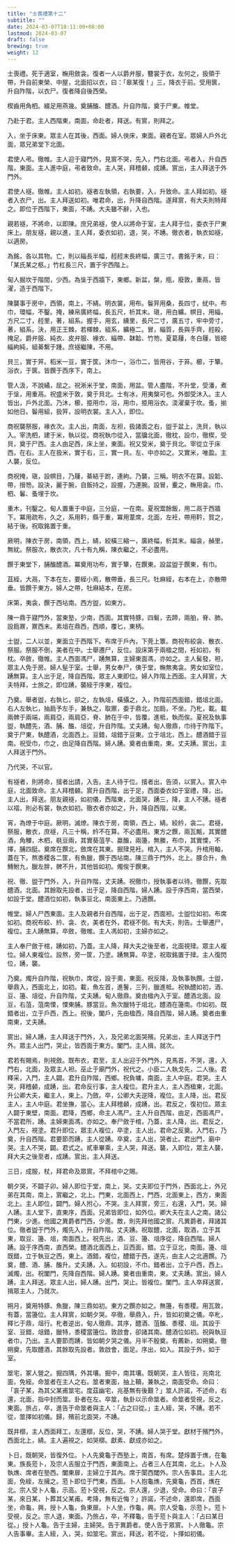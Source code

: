 ```yaml
---
title: "士喪禮第十二"
subtitle: ""
date: 2024-03-07T18:11:00+08:00
lastmod: 2024-03-07
draft: false
brewing: true
weight: 12
---
```


士喪禮。死于適室，幠用斂衾。復者一人以爵弁服，簪裳于衣，左何之，扱領于帶，升自前東榮、中屋，北面招以衣，曰：「皋某復！」三，降衣于前。受用篋，升自阼階，以衣尸。復者降自後西榮。

楔齒用角柶。綴足用燕幾。奠脯醢、醴酒。升自阼階，奠于尸東。帷堂。

乃赴于君。主人西階東，南面，命赴者，拜送。有賔，則拜之。

入，坐于床東。眾主人在其後，西面。婦人俠床，東面。親者在室。眾婦人戶外北面，眾兄弟堂下北面。

君使人弔。徹帷。主人迎于寢門外，見賔不哭，先入，門右北面。弔者入，升自西階，東面。主人進中庭，弔者致命。主人哭，拜稽顙，成踴。賔出，主人拜送于外門外。

君使人襚。徹帷。主人如初。襚者左執領，右執要，入，升致命。主人拜如初。襚者入衣尸，出。主人拜送如初。唯君命，出，升降自西階。遂拜賔，有大夫則特拜之。即位于西階下，東面，不踴。大夫雖不辭，入也。

親若襚，不將命，以即陳。庶兄弟襚，使人以將命于室，主人拜于位，委衣于尸東床上。朋友襚，親以進，主人拜，委衣如初，退，哭，不踴。徹衣者，執衣如襚，以適房。

為銘，各以其物。亡，則以緇長半幅，䞓䞓末長終幅，廣三寸。書銘于末，曰：「某氏某之柩。」竹杠長三尺，置于宇西階上。

甸人掘坎于階間，少西。為垼于西牆下，東鄉。新盆，槃，瓶，廢敦，重鬲，皆濯，造于西階下。

陳襲事于房中，西領，南上，不綪。明衣裳，用布。鬠笄用桑，長四寸，紌中。布巾，環幅，不鑿。掩，練帛廣終幅，長五尺，析其末。瑱，用白纊。幎目，用緇，方尺二寸，䞓里，著，組系。握手，用玄，纁里，長尺二寸，廣五寸，牢中旁寸，著，組系。決，用正王棘，若檡棘，組系，纊極二。冒，緇質，長與手齊，䞓殺，掩足。爵弁服、純衣、皮弁服、褖衣、緇帶、韎韐、竹笏。夏葛屨，冬白屨，皆繶緇絇純，組綦繫于踵。庶襚繼陳，不用。

貝三，實于笄。稻米一豆，實于筐。沐巾一，浴巾二，皆用谷，于笲。櫛，于簞。浴衣，于篋。皆饌于西序下，南上。

管人汲，不說繘，屈之。祝淅米于堂，南面，用盆。管人盡階，不升堂，受潘，煮于垼，用重鬲。祝盛米于敦，奠于貝北。士有冰，用夷槃可也。外御受沐入。主人皆出，戶外北面。乃沐，櫛，挋用巾，浴，用巾，挋用浴衣。渜濯棄于坎。蚤，揃如他日。鬠用組，扱笄，設明衣裳。主人入，即位。

商祝襲祭服，褖衣次。主人出，南面，左袒，扱諸面之右，盥于盆上，洗貝，執以入。宰洗柶，建于米，執以從。商祝執巾從入，當牖北面，徹枕，設巾，徹楔，受貝，奠于尸西。主人由足西，床上坐，東面。祝又受米，奠于貝北。宰從立于床西，在右。主人在扱米，實于右，三，實一貝。左、中亦如之。又實米，唯盈。主人襲，反位。

商祝掩，瑱，設幎目，乃屨，綦結于跗，連絇。乃襲，三稱。明衣不在算。設韐、帶，搢笏。設決，麗于腕，自飯持之，設握，乃連腕。設冒，櫜之，幠用衾。巾、柶、鬊、蚤埋于坎。

重木，刊鑿之。甸人置重于中庭，三分庭，一在南。夏祝鬻餘飯，用二鬲于西牆下。冪用疏布，久之，系用靲，縣于重，冪用葦席，北面，左衽，帶用靲，賀之，結于後。祝取銘置于重。

厥明，陳衣于房，南領，西上，綪，絞橫三縮一，廣終幅，析其末。緇衾，赬里，無紞。祭服次，散衣次，凡十有九稱，陳衣繼之，不必盡用。

饌于東堂下，脯醢醴酒。冪奠用功布，實于簞，在饌東。設盆盥于饌東，有巾。

苴絰，大鬲，下本在左，要絰小焉，散帶垂，長三尺。牡麻絰，右本在上，亦散帶垂。皆饌于東方。婦人之帶，牡麻結本，在房。

床第，夷衾，饌于西坫南。西方盥，如東方。

陳一鼎于寢門外，當東塾，少南，西面。其實特豚，四鬄，去蹄，兩胉，脊、肺。設扃鼏，鼏西末。素俎在鼎西，西順，覆匕，東柄。

士盥，二人以並，東面立于西階下。布席于戶內，下莞上簟。商祝布絞衾、散衣、祭服。祭服不倒，美者在中。士舉遷尸，反位。設床第于兩楹之間，衽如初，有枕。卒斂，徹帷。主人西面馮尸，踴無算，主婦東面馮，亦如之。主人髺發，袒，眾主人免于房。婦人髽于室。士舉，男女奉尸，侇于堂，幠無夷衾。男女如室位，踴無算。主人出于足，降自西階。眾主人東即位。婦人阼階上西面。主人拜賔，大夫特拜，士旅之，即位踴，襲絰于序東，複位。

乃奠。舉者盥，右執匕，卻之，左執俎，橫攝之，入，阼階前西面錯，錯俎北面。右人左執匕，抽扃予左手，兼執之，取鼏，委于鼎北，加扃，不坐。乃朼，載。載兩髀于兩端，兩肩亞，兩肩亞，脊、肺在于中，皆覆。進柢，執而俟。夏祝及執事盥，執醴先，酒、脯、醢、俎從，升自阼階。丈夫踴。甸人徹鼎，巾待于阼階下。奠于尸東，執醴酒，北面西上。豆錯，俎錯于豆東。立于俎北，西上。醴酒錯于豆南。祝受巾，巾之，由足降自西階。婦人踴。奠者由重南，東。丈夫踴。賔出，主人拜送于門外。

乃代哭，不以官。

有襚者，則將命，擯者出請，入告。主人待于位。擯者出，告須，以賔入。賔入中庭，北面致命。主人拜稽顙。賔升自西階，出于足，西面委衣如于室禮，降，出。主人出，拜送。朋友親襚，如初儀，西階東，北面哭，踴三，降，主人不踴。襚者以褶，則必有裳，執衣如初。徹衣者亦如之，升，降自西階，以東。

宵，為燎于中庭。厥明，滅燎。陳衣于房，南領，西上，綪。絞紟，衾二。君襚，祭服，散衣，庶襚，凡三十稱，紟不在算。不必盡用。東方之饌，兩瓦甒，其實醴酒，角觶，木柶，毼豆兩，其實葵菹芋、蠃醢，兩籩，無縢，布巾，其實慄，不擇，脯四脡。奠席在饌北，斂席在其東。掘肂見衽。棺入，主人不哭。升棺用軸，蓋在下。熬黍稷各二筐，有魚臘，饌于西坫南。陳三鼎于門外，北上。豚合升，魚鱄鮒九，臘左胖，髀不升，其他皆如初。燭俟于饌東。

祝、徹、盥于門外，入，升自阼階，丈夫踴。祝徹巾，授執事者以待。徹饌，先取醴酒，北面。其餘取先設者，出于足，降自西階，婦人踴。設于序西南，當西榮，如設于堂。醴酒位如初，執事豆北，南面東上。乃適饌。

帷堂。婦人尸西東面。主人及親者升自西階，出于足，西面袒。士盥位如初。布席如初。商祝布絞、紟、衾、衣，美者在外，君襚不倒。有大夫，則告。士舉遷尸，複位。主人踴無算。卒斂，徹帷。主人馮如初，主婦亦如之。

主人奉尸斂于棺，踴如初，乃蓋。主人降，拜大夫之後至者，北面視肂。眾主人複位。婦人東複位。設熬，旁一筐，乃塗。踴無算。卒塗，祝取銘置于肂。主人復閃位，踴，襲。

乃奠。燭升自阼階，祝執巾，席從，設于奧，東面。祝反降，及執事執饌。士盥，舉鼎入，西面北上，如初。載，魚左首，進鬐，三列，臘進柢。祝執醴如初，酒、豆、籩、俎從，升自阼階，丈夫踴。甸人徹鼎。奠由楹內入于室。醴酒北面。設豆，右菹，菹南慄，慄東脯。豚當豆。魚次臘特于俎北，醴酒在籩南。巾如初。既錯者出，立于戶西，西上。祝後，闔戶，先由楹西，降自西階，婦人踴。奠者由重南東，丈夫踴。

賔出，婦人踴，主人拜送于門外，入，及兄弟北面哭殯。兄弟出，主人拜送于門外。眾主人出門，哭止，皆西面于東方。闔門。主人揖，就次。

君若有賜焉，則視斂。既布衣，君至，主人出迎于外門外，見馬首，不哭，還，入門右，北面，及眾主人袒。巫止于廟門外，祝代之。小臣二人執戈先，二人後。君釋采，入門，主人闢。君升自阼階，西鄉。祝負墉，南面，主人中庭。君哭。主人哭，拜稽顙，成踴，出。君命反行事，主人複位。君升主人，主人西楹東，北面。升公卿大夫，繼主人，東上。乃斂。卒，公卿大夫逆降，複位。主人降，出。君反主人，主人中庭。君坐撫，當心。主人拜稽顙，成踴，出。君反之，復初位。眾主人闢于東壁，南面。君降，西鄉，命主人馮尸。主人升自西階，由足，西面馮尸，不當君所，踴。主婦東面馮，亦如之。奉尸斂于棺，乃蓋，主人降，出。君反之，入門左，視塗。君升即位，眾主人複位，卒塗，主人出，君命之反奠。入門右，乃奠，升自西階。君要節而踴，主人從踴。卒奠，主人出，哭者止。君出門，廟中哭。主人不哭，闢。君式之。貳車畢乘，主人哭，拜送。襲，入即位，眾主人襲，拜大夫之後至者，成踴。賔出，主人拜送。

三日，成服，杖，拜君命及眾賔。不拜棺中之賜。

朝夕哭，不闢子卯。婦人即位于堂，南上，哭。丈夫即位于門外，西面北上，外兄弟在其南，南上，賔繼之，北上。門東，北面西上，門西，北面東上，西方，東面北上。主人即位，闢門。婦人拊心，不哭。主人拜賔，旁三，右還，入門，哭。婦人踴。主人堂下，直東序，西面。兄弟皆即位，如外位。卿大夫在主人之南。諸公門東，少進。他國之異爵者門西，少進。敵，則先拜他國之賔。凡異爵者，拜諸其位。徹者盥于門外，燭先入，升自阼階。丈夫踴。祝取醴，北面，取酒，立于其東，取豆、籩、俎，南面西上。祝先出，酒、豆、籩、俎序從，降自西階。婦人踴。設于序西南，直西榮。醴酒北面西上，豆西面，錯。立于豆北，南面。籩、俎既錯，立于執豆之西，東上。酒錯，複位，醴錯于西，遂先，由主人之北適饌。乃奠，醴、酒、脯、醢升。丈夫踴，入。如初設，不巾。錯者出，立于戶西，西上。滅燭，出。祝闔門，先降自西階。婦人踴。奠者由重南，東。丈夫踴。賔出，婦人踴，主人拜送。眾主人出，婦人踴。出門，哭止。皆複位。闔門。主人卒拜送賔，揖眾主人，乃就次。

朔月，奠用特豚、魚臘，陳三鼎如初。東方之饌亦如之。無籩，有黍稷。用瓦敦，有蓋，當籩位。主人拜賔，如朝夕哭。卒徹，舉鼎入，升，皆如初奠之儀。卒朼，釋匕于鼎，俎行。朼者逆出，甸人徹鼎。其序，醴酒、菹醢、黍稷、俎。其設于室、豆錯，俎錯，臘特，黍稷當籩位。敦啟會，卻諸其南。醴酒位如初。祝與執豆者巾，乃出。主人要節而踴，皆如朝夕哭之儀。月半不殷奠。有薦新，如朔奠。徹朔奠，先取醴酒，其餘取先設者。敦啟會，面足。序出，如入。其設于外，如于室。

筮宅，冢人營之。掘四隅，外其壤。掘中，南其壤。既朝哭，主人皆往，兆南北面，免絰。命筮者在主人之右。筮者東面，抽上韇，兼執之，南面受命。命曰：「哀子某，為其父某甫筮宅。度茲幽宅，兆基無有後艱？」筮人許諾，不述命，右還，北面，指中封而筮。卦者在左。卒筮，執卦以示命筮者。命筮者受視，反之，東面。旅占，卒，進告于命筮者與主人：「占之曰從。」主人絰，哭，不踴。若不從，筮擇如初儀。歸，殯前北面哭，不踴。

既井槨，主人西面拜工，左還槨，反位，哭，不踴。婦人哭于堂。獻材于殯門外，西面北上，綪。主人遍視之，如哭槨。獻素、獻成亦如之。

卜日，既朝哭，皆復外位。卜人先奠龜于西塾上，南首，有席。楚焞置于燋，在龜東。族長蒞卜，及宗人吉服立于門西，東面南上。占者三人在其南，北上。卜人及執燋、席者在塾西。闔東扉，主婦立于其內。席于闑西閾外。宗人告事具。主人北面，免絰，左擁之。蒞卜即位于門東，西面。卜人抱龜燋，先奠龜，西首，燋在北。宗人受卜人龜，示高。蒞卜受視，反之。宗人還，少退，受命。命曰：「哀子某，來日某，卜葬其父某甫。考降，無有近悔？」許諾，不述命，還即席，西面坐，命龜，興，授卜人龜，負東扉。卜人坐，作龜，興。宗人受龜，示蒞卜。蒞卜受視，反之。宗人退，東面。乃旅占，卒，不釋龜，告于蒞卜與主人：「占曰某日從。」授卜人龜。告于主婦，主婦哭。告于異爵者。使人告于眾賔。卜人徹龜。宗人告事畢。主人絰，入，哭，如筮宅。賔出，拜送，若不從，卜擇如初儀。
